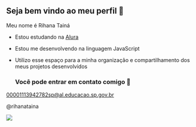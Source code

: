 ## Seja bem vindo ao meu perfil 🖤

Meu nome é Rihana Tainá

- Estou estudando na [Alura](https://wwww.alura.com.br)
- Estou me desenvolvendo na linguagem JavaScript
- Utilizo esse espaço para a minha organização e compartilhamento dos meus projetos desenvolvidos

  ### Você pode entrar em contato comigo 📧

 00001113942782sp@al.educacao.sp.gov.br
 
 @rihanataina

 ![]( https://media1.tenor.com/m/CXNKZrILE_sAAAAd/we-will-be-in-therapy-without-you.gif)

